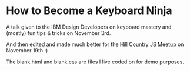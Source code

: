 # How to Become a Keyboard Ninja

A talk given to the IBM Design Developers on keyboard mastery and (mostly) fun tips & tricks on November 3rd.

And then edited and made much better for the [Hill Country JS Meetup](http://www.meetup.com/San-Antonio-JavaScript-User-Group/) on November 19th :)

The blank.html and blank.css are files I live coded on for demo purposes.